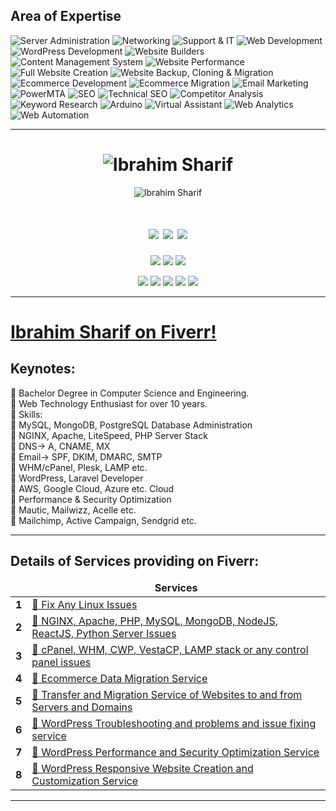    
<!---##------------------------------------------  Focused Skills    ----------------------------------------------##--->
## Area of Expertise
![Server Administration](https://img.shields.io/badge/-Server%20Administration-0a00b6?style=flat-square&logoColor=white&labelColor=00363a&logo=Angular+Universal)
![Networking](https://img.shields.io/badge/-Networking-dd2c00?style=flat-square&logoColor=white&labelColor=00363a&logo=fastlane)
![Support & IT](https://img.shields.io/badge/-Support%20and%20IT-0a00b6?style=flat-square&logoColor=white&labelColor=00363a&logo=Hackaday)
![Web Development](https://img.shields.io/badge/-Web%20Development-dd2c00?style=flat-square&logoColor=white&labelColor=00363a&logo=AirPlay+Video)
![WordPress Development](https://img.shields.io/badge/-WordPress%20Development-0a00b6?style=flat-square&logoColor=white&labelColor=00363a&logo=wordpress)
![Website Builders](https://img.shields.io/badge/-Website%20Builders-dd2c00?style=flat-square&logoColor=white&labelColor=00363a&logo=blueprint)
![Content Management System](https://img.shields.io/badge/-Content%20Management%20System-0a00b6?style=flat-square&logoColor=white&labelColor=00363a&logo=anchor)
![Website Performance](https://img.shields.io/badge/-Website%20Performance-dd2c00?style=flat-square&logoColor=white&labelColor=00363a&logo=Amazon+DynamoDB)
![Full Website Creation](https://img.shields.io/badge/-Full%20Website%20Creation-0a00b6?style=flat-square&logoColor=white&labelColor=00363a&logo=devdotto)
![Website Backup, Cloning & Migration](https://img.shields.io/badge/-Website%20Backup%20and%20Cloning%20and%20Migration-dd2c00?style=flat-square&logoColor=white&labelColor=00363a&logo=bookstack)
![Ecommerce Development](https://img.shields.io/badge/-Ecommerce%20Development-0a00b6?style=flat-square&logoColor=white&labelColor=00363a&logo=magento)
![Ecommerce Migration](https://img.shields.io/badge/-Ecommerce%20Migration-dd2c00?style=flat-square&logoColor=white&labelColor=00363a&logo=shopify)
![Email Marketing](https://img.shields.io/badge/-Email%20Marketing-0a00b6?style=flat-square&logoColor=white&labelColor=00363a&logo=minutemailer)
![PowerMTA](https://img.shields.io/badge/-PowerMTA%20Infrastructures-dd2c00?style=flat-square&logoColor=white&labelColor=00363a&logo=TryHackMe)
![SEO](https://img.shields.io/badge/-Search%20Engine%20Optimization-0a00b6?style=flat-square&logoColor=white&labelColor=00363a&logo=betfair)
![Technical SEO](https://img.shields.io/badge/-Technical%20SEO-dd2c00?style=flat-square&logoColor=white&labelColor=00363a&logo=exercism)
![Competitor Analysis](https://img.shields.io/badge/-Competitor%20Analysis-0a00b6?style=flat-square&logoColor=white&labelColor=00363a&logo=Counter-Strike)
![Keyword Research](https://img.shields.io/badge/-Keyword%20Research-dd2c00?style=flat-square&logoColor=white&labelColor=00363a&logo=wordpress)
![Arduino](https://img.shields.io/badge/-Arduino%20Projects-0a00b6?style=flat-square&logoColor=white&labelColor=00363a&logo=Arduino)
![Virtual Assistant](https://img.shields.io/badge/-Virtual%20Assistant-dd2c00?style=flat-square&logoColor=white&labelColor=00363a&logo=F-Droid)
![Web Analytics](https://img.shields.io/badge/-Web%20Analytics-0a00b6?style=flat-square&logoColor=white&labelColor=00363a&logo=Simple+Analytics)
![Web Automation](https://img.shields.io/badge/-Web%20Automation-dd2c00?style=flat-square&logoColor=white&labelColor=00363a&logo=amp)

<hr>
<!--  Todo: Rearrange the portfolio Images-->
<!---##------------------------------------------  Introduction    ----------------------------------------------##--->

<h1 align="center">
    <img src="https://komarev.com/ghpvc/?username=shuvoaftab&label=Times%20Noticed&color=263238&style=flat" alt="Ibrahim Sharif" />
</h1>
<p align="center">
<img src="https://github.com/shuvoaftab/shuvoaftab/blob/master/images/githubx300.jpg" alt="Ibrahim Sharif" />
</p>

<!---##------------------------------------------  Badge Links    ----------------------------------------------##--->
<h1 align="center"> 
<a href="https://www.upwork.com/freelancers/~01fa5280996d3915be/" target="_blank"><img src="https://img.shields.io/badge/-Upwork-14a800?style=for-the-badge&logoColor=white&labelColor=33691e&logo=upwork"/></a>
<a href="https://www.fiverr.com/shuvoaftab/" target="_blank"><img src="https://img.shields.io/badge/-Fiverr-1dbf73?style=for-the-badge&logoColor=white&labelColor=04914f&logo=fiverr"/></a> 
<a href="https://www.linkedin.com/in/ibrahimsharif/" target="_blank"><img src="https://img.shields.io/badge/-LinkedIN-0077B5?style=for-the-badge&logoColor=white&labelColor=283593&logo=Linkedin"/></a>
</h1>

<p align="center"> 
<a href="https://ibrahimsharif.com" target="_blank"><img src="https://img.shields.io/badge/-ibrahimsharif.com-3423A6?style=flat-square&logoColor=white&labelColor=6200ea&logo=Google-Chrome"/></a>
<a href="mailto:contact@ibrahimsharif.com" target="_blank"><img src="https://img.shields.io/badge/-contact@ibrahimsharif.com-D14836?style=flat-square&logoColor=white&labelColor=6200ea&logo=Gmail"/></a>
    <a href="#" target="_blank"><img src="https://img.shields.io/badge/-aftab.shuvo-00aff0?style=flat-square&logoColor=white&labelColor=6200ea&logo=skype"/></a>
</p>

<p align="center">
<a href="https://www.facebook.com/ibrahimsharifdevelops/"><img src="https://img.shields.io/badge/-Developer-3b5998?style=flat&logoColor=white&labelColor=311b92&logo=Facebook"/></a>
<a href="https://www.facebook.com/ibrahimsharifofficial/"><img src="https://img.shields.io/badge/-Travel%20Photographer-3b5998?style=flat&logoColor=white&labelColor=311b92&logo=Facebook"/></a>
<a href="https://www.instagram.com/ibrahim.ibn.alamgir"><img src="https://img.shields.io/badge/-ibrahim.ibn.alamgir-e1306c?style=flat&logoColor=white&labelColor=311b92&logo=Instagram"/></a>
<a href="https://www.twitter.com/shuvoaftab"><img src="https://img.shields.io/badge/-Tweet%20me-1da1f2?style=flat&logoColor=white&labelColor=311b92&logo=twitter"/></a>
<a href="https://www.youtube.com/user/MrIbrahimsharif/"><img src="https://img.shields.io/badge/-My%20Videos-ff0000?style=flat&logoColor=white&labelColor=311b92&logo=youtube"/></a>
<!--a href="https://forum.xda-developers.com/m/shuvoaftab.7111152/"><img src="https://img.shields.io/badge/-XDA-EA7100?style=flat&logoColor=white&labelColor=311b92&logo=XDA+Developers"/></a>
<a href="#"><img src="https://img.shields.io/badge/-Ibrahim-BD081C?style=flat&logo=Pinterest&logoColor=white"/></a>
<a href="#"><img src="https://img.shields.io/badge/-Ibrahim-1769FF?style=flat&logo=Behance&logoColor=white"/></a-->
</p>

<hr>

# <a href="https://fiverr.com/shuvoaftab/">Ibrahim Sharif on Fiverr!</a>

## Keynotes:
💠 Bachelor Degree in Computer Science and Engineering.     <br />
💠 Web Technology Enthusiast for over 10 years.    <br />
💠 Skills:    <br />
🎯 MySQL, MongoDB, PostgreSQL Database Administration    <br />
🎯 NGINX, Apache, LiteSpeed, PHP Server Stack    <br />
🎯 DNS-> A, CNAME, MX    <br />
🎯 Email-> SPF, DKIM, DMARC, SMTP    <br />
🎯 WHM/cPanel, Plesk, LAMP etc.    <br />
🎯 WordPress, Laravel Developer    <br />
🎯 AWS, Google Cloud, Azure etc. Cloud    <br />
🎯 Performance & Security Optimization    <br />
🎯 Mautic, Mailwizz, Acelle etc.    <br />
🎯 Mailchimp, Active Campaign, Sendgrid etc.    <br />
<hr>

## Details of Services providing on Fiverr:
<table>
  <thead align="center">
    <tr border: none;>
      <td><b></b></td>
      <td><b>Services</b></td>
    </tr>
  </thead>
  <tbody>
    <tr><td><b>1</b></td>
     <td><a href="https://github.com/shuvoaftab/fiverr/blob/main/services/any-linux-server-issues.md/">🌱 Fix Any Linux Issues</a></td> </tr>
    <tr><td><b>2</b></td>
      <td><a href="https://github.com/shuvoaftab/fiverr/blob/main/services/NGINX-Apache-PHP-MySQL-MongoDB-JS-Python-Server-Issues.md/">🌱 NGINX, Apache, PHP, MySQL, MongoDB, NodeJS, ReactJS, Python Server Issues</a></td> </tr>
    <tr><td><b>3</b></td>
      <td><a href="https://github.com/shuvoaftab/fiverr/blob/main/services/cpanel-plesk-cwp-vestacp-LAMP-any-control-panel-issues.md/">🐞 cPanel, WHM, CWP, VestaCP, LAMP stack or any control panel issues</a></td> </tr>
    <tr><td><b>4</b></td>
      <td><a href="https://github.com/shuvoaftab/fiverr/blob/main/services/ecommerce-data-migration.md/">🌱 Ecommerce Data Migration Service </a></td> </tr>
    <tr><td><b>5</b></td>
      <td><a href="https://github.com/shuvoaftab/fiverr/blob/main/services/transfer-and-migration-of-websites-to-and-from-servers-and-domains.md/">🌱 Transfer and Migration Service of Websites to and from Servers and Domains </a></td> </tr>
    <tr><td><b>6</b></td>
      <td><a href="https://github.com/shuvoaftab/fiverr/blob/main/services/wordpress-responsive-website-creation-and-customization.md/">🐞 WordPress Troubleshooting and problems and issue fixing service </a></td> </tr>
    <tr><td><b>7</b></td>
      <td><a href="https://github.com/shuvoaftab/fiverr/blob/main/services/wordpress-performance-and-security-optimization.md/">🐞 WordPress Performance and Security Optimization Service </a></td> </tr>
    <tr><td><b>8</b></td>
      <td><a href="https://github.com/shuvoaftab/fiverr/blob/main/services/wordpress-responsive-website-creation-and-customization.md/">🌱 WordPress Responsive Website Creation and Customization Service </a></td> </tr>
  </tbody>
</table>
<hr>
